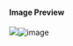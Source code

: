 #### Image Preview

<image src="https://i.ibb.co/k8s4NQP/image.png"><img src="https://i.ibb.co/7SLXW4x/image.png" alt="image" border="0">
